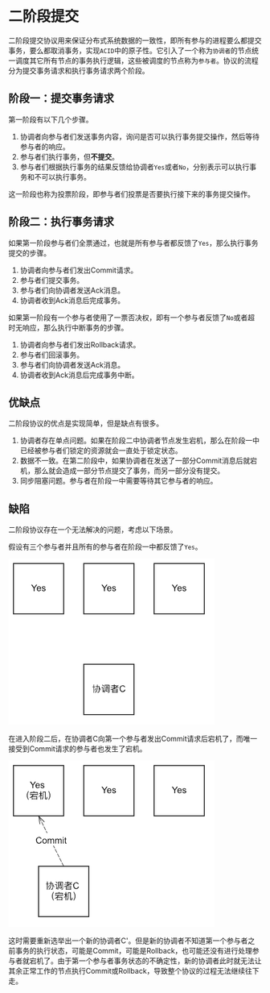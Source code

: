 # 二阶段提交

二阶段提交协议用来保证分布式系统数据的一致性，即所有参与的进程要么都提交事务，要么都取消事务，实现`ACID`中的原子性。它引入了一个称为`协调者`的节点统一调度其它所有节点的事务执行逻辑，这些被调度的节点称为`参与者`。协议的流程分为提交事务请求和执行事务请求两个阶段。

## 阶段一：提交事务请求

第一阶段有以下几个步骤。

1. 协调者向参与者们发送事务内容，询问是否可以执行事务提交操作，然后等待参与者的响应。
2. 参与者们执行事务，但**不提交**。
3. 参与者们根据执行事务的结果反馈给协调者`Yes`或者`No`，分别表示可以执行事务和不可以执行事务。

这一阶段也称为投票阶段，即参与者们投票是否要执行接下来的事务提交操作。

## 阶段二：执行事务请求

如果第一阶段参与者们全票通过，也就是所有参与者都反馈了`Yes`，那么执行事务提交的步骤。

1. 协调者向参与者们发出Commit请求。
2. 参与者们提交事务。
3. 参与者们向协调者发送Ack消息。
4. 协调者收到Ack消息后完成事务。

如果第一阶段有一个参与者使用了一票否决权，即有一个参与者反馈了`No`或者超时无响应，那么执行中断事务的步骤。

1. 协调者向参与者们发出Rollback请求。
2. 参与者们回滚事务。
3. 参与者们向协调者发送Ack消息。
4. 协调者收到Ack消息后完成事务中断。

## 优缺点

二阶段协议的优点是实现简单，但是缺点有很多。

1. 协调者存在单点问题。如果在阶段二中协调者节点发生宕机，那么在阶段一中已经被参与者们锁定的资源就会一直处于锁定状态。
2. 数据不一致。在第二阶段中，如果协调者在发送了一部分Commit消息后就宕机，那么就会造成一部分节点提交了事务，而另一部分没有提交。
3. 同步阻塞问题。参与者在阶段一中需要等待其它参与者的响应。

## 缺陷

二阶段协议存在一个无法解决的问题，考虑以下场景。

假设有三个参与者并且所有的参与者在阶段一中都反馈了`Yes`。

![](resources/2-phase-commit-1.png)

在进入阶段二后，在协调者C向第一个参与者发出Commit请求后宕机了，而唯一接受到Commit请求的参与者也发生了宕机。

![](resources/2-phase-commit-2.png)

这时需要重新选举出一个新的协调者C'。但是新的协调者不知道第一个参与者之前事务的执行状态，可能是Commit，可能是Rollback，也可能还没有进行处理参与者就宕机了。由于第一个参与者事务状态的不确定性，新的协调者此时就无法让其余正常工作的节点执行Commit或Rollback，导致整个协议的过程无法继续往下走。
